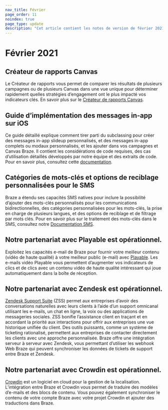 ```yaml
---
nav_title: Février
page_order: 11
noindex: true
page_type: update
description: "Cet article contient les notes de version de février 2021."
---
```

# Février 2021

## Créateur de rapports Canvas

Le Créateur de rapports vous permet de comparer les résultats de plusieurs campagnes ou de plusieurs Canvas dans une vue unique pour déterminer rapidement quelles stratégies d’engagement ont le plus impacté vos indicateurs clés. En savoir plus sur le [Créateur de rapports Canvas]({{site.baseurl}}/user_guide/data_and_analytics/reporting/report_builder/).

## Guide d’implémentation des messages in-app sur iOS

Ce guide détaillé explique comment tirer parti du subclassing pour créer des messages in-app slideup personnalisés, et des messages in-app complets ou modaux personnalisés, et les ajouter dans vos campagnes et Canvas Braze. Il contient les considérations de code requises, des cas d’utilisation détaillés développés par notre équipe et des extraits de code. Pour en savoir plus, consultez cette [documentation]({{site.baseurl}}/developer_guide/platform_integration_guides/ios/in-app_messaging/implementation_guide/). 

## Catégories de mots-clés et options de reciblage personnalisées pour le SMS

Braze a étendu ses capacités SMS natives pour inclure la possibilité d’ajouter des mots-clés personnalisés pour les communications bidirectionnelles, des catégories personnalisées pour les mots-clés, la prise en charge de plusieurs langues, et des options de reciblage et de filtrage par mots clés. Pour en savoir plus sur le traitement des mots-clés dans le SMS, consultez notre [Documentation SMS]({{site.baseurl}}/user_guide/message_building_by_channel/sms/keywords/keyword_handling/). 

## Notre partenariat avec Playable est opérationnel.

Exploitez les capacités e-mail de Braze pour fournir votre meilleur contenu (vidéo de haute qualité) à votre meilleur public (e-mail) avec [Playable]({{site.baseurl}}/partners/playable/). Les e-mails vidéo Playable vous permettent d’augmenter vos indicateurs de clics et de clics avec un contenu vidéo de haute qualité intéressant qui joue automatiquement dans la boîte de réception. 

## Notre partenariat avec Zendesk est opérationnel.

[Zendesk Support Suite]({{site.baseurl}}/partners/zendesk/) (ZSS) permet aux entreprises d’avoir des conversations naturelles avec leurs clients à l’aide d’un support omnicanal utilisant les e-mails, un chat en ligne, la voix ou des applications de messageries sociales. ZSS bonifie l’assistance client en traçant et en accordant la priorité aux interactions pour offrir aux entreprises une vue historique unifiée du client. Des outils puissants, comme un système de ticketing rationalisé, permettent aux entreprises de contacter directement les clients avec une approche personnalisée. Braze offre une intégration serveur à serveur avec Zendesk, vous permettant d’utiliser les webhook Web Braze qui peuvent synchroniser les données de tickets de support entre Braze et Zendesk. 

## Notre partenariat avec Crowdin est opérationnel.

[Crowdin]({{site.baseurl}}/partners/crowdin/) est un logiciel en cloud pour la gestion de la localisation. L’intégration entre Braze et Crowdin vous permet de traduire des modèles d’e-mails et des blocs de contenu. Vous pouvez également synchroniser le contenu de votre compte Braze avec votre projet Crowdin et ajouter des traductions dans Braze.


